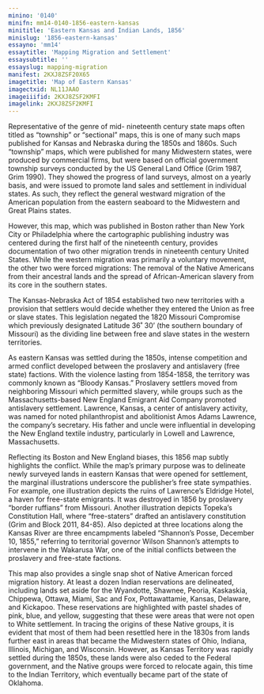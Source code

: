 ```yaml
---
minino: '0140'
minifn: mm14-0140-1856-eastern-kansas
minititle: 'Eastern Kansas and Indian Lands, 1856'
minislug: '1856-eastern-kansas'
essayno: 'mm14'
essaytitle: 'Mapping Migration and Settlement'
essaysubtitle: ''
essayslug: mapping-migration
manifest: 2KXJ8ZSF20X65
imagetitle: 'Map of Eastern Kansas'
imagectxid: NL11JAAO
imageiiifid: 2KXJ8ZSF2KMFI
imagelink: 2KXJ8ZSF2KMFI
---
```

Representative of the genre of mid- nineteenth century state maps often titled as “township” or “sectional” maps, this is one of many such maps published for Kansas and Nebraska during the 1850s and 1860s. Such “township” maps, which were published for many Midwestern states, were produced by commercial firms, but were based on official government township surveys conducted by the US General Land Office (Grim 1987, Grim 1990). They showed the progress of land surveys, almost on a yearly basis, and were issued to promote land sales and settlement in individual states. As such, they reflect the general westward migration of the American population from the eastern seaboard to the Midwestern and Great Plains states. 

However, this map, which was published in Boston rather than New York City or Philadelphia where the cartographic publishing industry was centered during the first half of the nineteenth century, provides documentation of two other migration trends in nineteenth century United States. While the western migration was primarily a voluntary movement, the other two were forced migrations: The removal of the Native Americans from their ancestral lands and the spread of African-American slavery from its core in the southern states. 

The Kansas-Nebraska Act of 1854 established two new territories with a provision that settlers would decide whether they entered the Union as free or slave states. This legislation negated the 1820 Missouri Compromise which previously designated Latitude 36˚ 30’ (the southern boundary of Missouri) as the dividing line between free and slave states in the western territories. 

As eastern Kansas was settled during the 1850s, intense competition and armed conflict developed between the proslavery and antislavery (free state) factions. With the violence lasting from 1854-1858, the territory was commonly known as “Bloody Kansas.” Proslavery settlers moved from neighboring Missouri which permitted slavery, while groups such as the Massachusetts-based New England Emigrant Aid Company promoted antislavery settlement. Lawrence, Kansas, a center of antislavery activity, was named for noted philanthropist and abolitionist Amos Adams Lawrence, the company’s secretary. His father and uncle were influential in developing the New England textile industry, particularly in Lowell and Lawrence, Massachusetts. 

Reflecting its Boston and New England biases, this 1856 map subtly highlights the conflict. While the map’s primary purpose was to delineate newly surveyed lands in eastern Kansas that were opened for settlement, the marginal illustrations underscore the publisher’s free state sympathies. For example, one illustration depicts the ruins of Lawrence’s Eldridge Hotel, a haven for free-state emigrants. It was destroyed in 1856 by proslavery “border ruffians” from Missouri. Another illustration depicts Topeka’s Constitution Hall, where “free-staters” drafted an antislavery constitution (Grim and Block 2011, 84-85). Also depicted at three locations along the Kansas River are three encampments labeled “Shannon’s Posse, December 10, 1855,” referring to territorial governor Wilson Shannon’s attempts to intervene in the Wakarusa War, one of the initial conflicts between the proslavery and free-state factions. 

This map also provides a single snap shot of Native American forced migration history. At least a dozen Indian reservations are delineated, including lands set aside for the Wyandotte, Shawnee, Peoria, Kaskaskia, Chippewa, Ottawa, Miami, Sac and Fox, Pottawattamie, Kansas, Delaware, and Kickapoo. These reservations are highlighted with pastel shades of pink, blue, and yellow, suggesting that these were areas that were not open to White settlement. In tracing the origins of these Native groups, it is evident that most of them had been resettled here in the 1830s from lands further east in areas that became the Midwestern states of Ohio, Indiana, Illinois, Michigan, and Wisconsin. However, as Kansas Territory was rapidly settled during the 1850s, these lands were also ceded to the Federal government, and the Native groups were forced to relocate again, this time to the Indian Territory, which eventually became part of the state of Oklahoma. 



